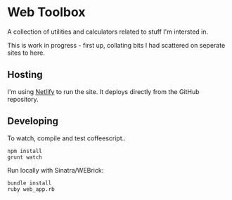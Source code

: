 # Web Toolbox

A collection of utilities and calculators related to stuff I'm intersted in.

This is work in progress - first up, collating bits I had scattered on seperate sites to here.

## Hosting

I'm using [Netlify](https://www.netlify.com) to run the site. It deploys directly from the GitHub repository.

## Developing

To watch, compile and test coffeescript..

    npm install
    grunt watch

Run locally with Sinatra/WEBrick:

    bundle install
    ruby web_app.rb
